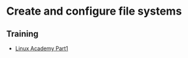 # Create and configure file systems

## Training
* [Linux Academy Part1](https://linuxacademy.com/cp/courses/lesson/course/5412/lesson/11/module/428)